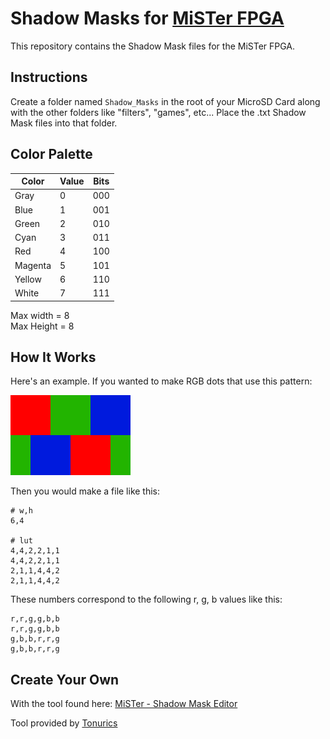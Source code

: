 # Shadow Masks for [MiSTer FPGA](https://github.com/MiSTer-devel/Main_MiSTer/wiki)

This repository contains the Shadow Mask files for the MiSTer FPGA.

## Instructions

Create a folder named `Shadow_Masks` in the root of your MicroSD Card along with the other folders like "filters", "games", etc... Place the .txt Shadow Mask files into that folder.

## Color Palette

| Color | Value | Bits |
| --- | --- | --- |
| Gray | 0 | 000 |
| Blue | 1 | 001 |
| Green | 2 | 010 |
| Cyan | 3 | 011 |
| Red | 4 | 100 |
| Magenta | 5 | 101 |
| Yellow | 6 | 110 |
| White | 7 | 111 |

Max width = 8  
Max Height = 8

## How It Works

Here's an example. If you wanted to make RGB dots that use this pattern:

![](example.png)

Then you would make a file like this:

```
# w,h
6,4

# lut
4,4,2,2,1,1
4,4,2,2,1,1
2,1,1,4,4,2
2,1,1,4,4,2
```

These numbers correspond to the following r, g, b values like this:

```
r,r,g,g,b,b
r,r,g,g,b,b
g,b,b,r,r,g
g,b,b,r,r,g
```
## Create Your Own

With the tool found here: [MiSTer - Shadow Mask Editor](https://bool.space/mister/ShadowMaskEditor.htm)

Tool provided by [Tonurics](https://github.com/tonurics)
